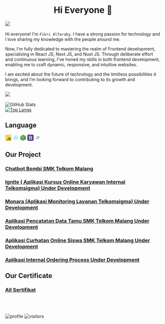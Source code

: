 <h1 align="center">Hi Everyone 👋</h1>
<!-- Line -->
<img src="https://user-images.githubusercontent.com/73097560/115834477-dbab4500-a447-11eb-908a-139a6edaec5c.gif">

<!-- Bio -->

Hi everyone! I'm `Fikri Alfaraby`. I have a strong passion for technology and I love sharing my knowledge with the people
around me.

Now, I'm fully dedicated to mastering the realm of Frontend development, specializing in React JS, Next JS, and Nuxt JS. Through deliberate effort and continuous learning, I've honed my skills in both frontend development, enabling me to craft dynamic, responsive, and intuitive websites.

I am excited about the future of technology and the limitless possibilities it brings, and I’m looking forward to contributing to
its growth and development.

<!-- Line -->
<img src="https://user-images.githubusercontent.com/73097560/115834477-dbab4500-a447-11eb-908a-139a6edaec5c.gif">

<!-- Statistic -->

![GitHub Stats](https://github-readme-stats.vercel.app/api?username=FikriAlfaraby&show_icons=true&include_all_commits=true&count_private=true&theme=tokyonight)
<br>
[![Top Langs](https://github-readme-stats.vercel.app/api/top-langs/?username=FikriAlfaraby&layout=compact&theme=tokyonight)](https://github.com/anuraghazra/github-readme-stats)

<!-- [![GitHub Streak](https://github-readme-streak-stats.herokuapp.com?user=FikriAlfaraby&theme=tokyonight&date_format=M%20j%5B%2C%20Y%5D&sideNums=BF91F3&sideLabels=BF91F3)](https://git.io/streak-stats) -->

<!-- Language -->

## Language

<code><img height="20" src="https://raw.githubusercontent.com/github/explore/80688e429a7d4ef2fca1e82350fe8e3517d3494d/topics/javascript/javascript.png"></code>
<code><img height="20" src="https://raw.githubusercontent.com/github/explore/80688e429a7d4ef2fca1e82350fe8e3517d3494d/topics/react/react.png"></code>
<code><img height="20" src="https://raw.githubusercontent.com/github/explore/80688e429a7d4ef2fca1e82350fe8e3517d3494d/topics/nodejs/nodejs.png"></code>
<code><img height="20" src="https://raw.githubusercontent.com/github/explore/80688e429a7d4ef2fca1e82350fe8e3517d3494d/topics/bootstrap/bootstrap.png"></code>
<code><img height="20" src="https://raw.githubusercontent.com/github/explore/80688e429a7d4ef2fca1e82350fe8e3517d3494d/topics/tailwind/tailwind.png"></code>

<!-- Project -->

## Our Project
<h3><a href="https://bombi-man-microphone.vercel.app/" target="_blank">Chatbot Bombi SMK Telkom Malang</a></h3>
<h3><a href="https://ignite.jesica.online/" target="_blank">Ignite ( Aplikasi Kursus Online Karyawan Internal Telkomsigma)  Under Development </a></h3>
<h3><a href="https://monara.jesica.online/" target="_blank">Monara (Aplikasi Monitoring Layanan Telkomsigma) Under Development </a></h3>
<h3><a href="https://bukutamu.jesica.online/" target="_blank">Aplikasi Pencatatan Data Tamu SMK Telkom Malang Under Development</a></h3>
<h3><a href="https://curhatan.jesica.online/" target="_blank">Aplikasi Curhatan Online Siswa SMK Telkom Malang Under Development</a></h3>
<h3><a href="https://internal.jesica.online/" target="_blank">Aplikasi Internal Ordering Process Under Development</a></h3>


## Our Certificate
<h3><a href="https://drive.google.com/drive/folders/1bhgDWD7igFATd1qAZXMsmBvq-3KCAxrI?usp=sharing" target="_blank">All Sertifikat</a></h3>



<br><br><br>
![profile](https://komarev.com/ghpvc/?username=FikriAlfaraby&color=blue)
![visitors](https://visitor-badge.glitch.me/badge?page_id=FikriAlfaraby&color=blue)

<!--
**FikriAlfaraby/FikriAlfaraby** is a ✨ _special_ ✨ repository because its `README.md` (this file) appears on your GitHub profile.

Here are some ideas to get you started:

- 🔭 I’m currently working on ...
- 🌱 I’m currently learning ...
- 👯 I’m looking to collaborate on ...
- 🤔 I’m looking for help with ...
- 💬 Ask me about ...
- 📫 How to reach me: ...
- 😄 Pronouns: ...
- ⚡ Fun fact: ...
-->
